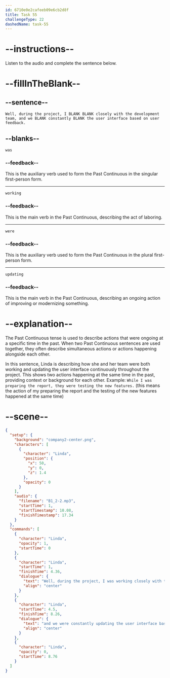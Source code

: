 ```yaml
---
id: 6710e0e2cafeeb09e6cb2d8f
title: Task 55
challengeType: 22
dashedName: task-55
---
```


<!-- (Audio) Linda: Well, during the project, I was working closely with the development team, and we were constantly updating the user interface based on user feedback. -->

# --instructions--

Listen to the audio and complete the sentence below.

# --fillInTheBlank--

## --sentence--

`Well, during the project, I BLANK BLANK closely with the development team, and we BLANK constantly BLANK the user interface based on user feedback.`

## --blanks--

`was`

### --feedback--

This is the auxiliary verb used to form the Past Continuous in the singular first-person form.

---

`working`

### --feedback--

This is the main verb in the Past Continuous, describing the act of laboring.

---

`were`

### --feedback--

This is the auxiliary verb used to form the Past Continuous in the plural first-person form.

---

`updating`

### --feedback--

This is the main verb in the Past Continuous, describing an ongoing action of improving or modernizing something.

# --explanation--

The Past Continuous tense is used to describe actions that were ongoing at a specific time in the past. When two Past Continuous sentences are used together, they often describe simultaneous actions or actions happening alongside each other.  

In this sentence, Linda is describing how she and her team were both working and updating the user interface continuously throughout the project. This shows two actions happening at the same time in the past, providing context or background for each other. Example: `While I was preparing the report, they were testing the new features.` (this means the action of my preparing the report and the testing of the new features happened at the same time)

# --scene--

```json
{
  "setup": {
    "background": "company2-center.png",
    "characters": [
      {
        "character": "Linda",
        "position": {
          "x": 50,
          "y": 0,
          "z": 1.4
        },
        "opacity": 0
      }
    ],
    "audio": {
      "filename": "B1_2-2.mp3",
      "startTime": 1,
      "startTimestamp": 10.08,
      "finishTimestamp": 17.34
    }
  },
  "commands": [
    {
      "character": "Linda",
      "opacity": 1,
      "startTime": 0
    },
    {
      "character": "Linda",
      "startTime": 1,
      "finishTime": 4.36,
      "dialogue": {
        "text": "Well, during the project, I was working closely with the development team,",
        "align": "center"
      }
    },
    {
      "character": "Linda",
      "startTime": 4.5,
      "finishTime": 8.26,
      "dialogue": {
        "text": "and we were constantly updating the user interface based on user feedback.",
        "align": "center"
      }
    },
    {
      "character": "Linda",
      "opacity": 0,
      "startTime": 8.76
    }
  ]
}
```
